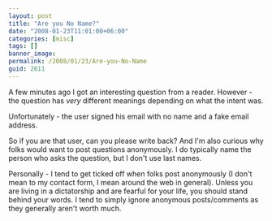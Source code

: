 ```yaml
---
layout: post
title: "Are you No Name?"
date: "2008-01-23T11:01:00+06:00"
categories: [misc]
tags: []
banner_image: 
permalink: /2008/01/23/Are-you-No-Name
guid: 2611
---
```


A few minutes ago I got an interesting question from a reader. However - the question has <i>very</i> different meanings depending on what the intent was. 

Unfortunately - the user signed his email with no name and a fake email address.

So if you are that user, can you please write back? And I'm also curious why folks would want to post questions anonymously. I do typically name the person who asks the question, but I don't use last names. 

Personally - I tend to get ticked off when folks post anonymously (I don't mean to my contact form, I mean around the web in general). Unless you are living in a dictatorship and are fearful for your life, you should stand behind your words. I tend to simply ignore anonymous posts/comments as they generally aren't worth much.
